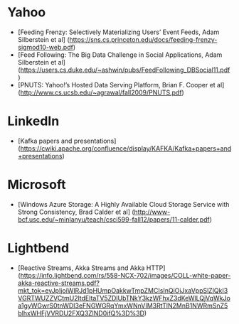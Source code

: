 # Yahoo
* [Feeding Frenzy: Selectively Materializing Users’ Event Feeds, Adam Silberstein et al]  (https://sns.cs.princeton.edu/docs/feeding-frenzy-sigmod10-web.pdf)
* [Feed Following: The Big Data Challenge in Social Applications, Adam Silberstein et al] (https://users.cs.duke.edu/~ashwin/pubs/FeedFollowing_DBSocial11.pdf)
* [PNUTS: Yahoo!’s Hosted Data Serving Platform, Brian F. Cooper et al] (http://www.cs.ucsb.edu/~agrawal/fall2009/PNUTS.pdf)

# LinkedIn
* [Kafka papers and presentations] (https://cwiki.apache.org/confluence/display/KAFKA/Kafka+papers+and+presentations)

# Microsoft
* [Windows Azure Storage: A Highly Available Cloud Storage Service with Strong Consistency, Brad Calder et al] (http://www-bcf.usc.edu/~minlanyu/teach/csci599-fall12/papers/11-calder.pdf)

# Lightbend
* [Reactive Streams, Akka Streams and Akka HTTP] (https://info.lightbend.com/rs/558-NCX-702/images/COLL-white-paper-akka-reactive-streams.pdf?mkt_tok=eyJpIjoiWlRJd1pHUmpOakkwTmpZMCIsInQiOiJxaVppSlZlQkI3VGRTWUZZVCtmU2ltdEltaTV5ZDlUbTNkY3kzWFhxZ3dKeWlLQjVqWkJoa1gyWGwrS0tnWDI3eFNGWGRqYmxWNnVIM3RtTlN2MnB1NWRmSnZ5blhxWHFjVVRDU2FXQ3ZlND0ifQ%3D%3D)
